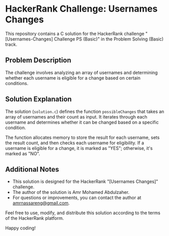 # HackerRank Challenge: Usernames Changes

This repository contains a C solution for the HackerRank challenge "[Usernames-Changes] Challenge PS (Basic)" in the Problem Solving (Basic) track.

## Problem Description

The challenge involves analyzing an array of usernames and determining whether each username is eligible for a change based on certain conditions.

## Solution Explanation

The solution (`solution.c`) defines the function `possibleChanges` that takes an array of usernames and their count as input. It iterates through each username and determines whether it can be changed based on a specific condition.

The function allocates memory to store the result for each username, sets the result count, and then checks each username for eligibility. If a username is eligible for a change, it is marked as "YES"; otherwise, it's marked as "NO".  

## Additional Notes

- This solution is designed for the HackerRank "[Usernames Changes]" challenge.
- The author of the solution is Amr Mohamed Abdulzaher.
- For questions or improvements, you can contact the author at amrnassareng@gmail.com.

Feel free to use, modify, and distribute this solution according to the terms of the HackerRank platform.

Happy coding!
